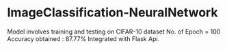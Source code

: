 # ImageClassification-NeuralNetwork
Model involves training and testing on CIFAR-10 dataset
No. of Epoch = 100
Accuracy obtained : 87.77%
Integrated with Flask Api.
